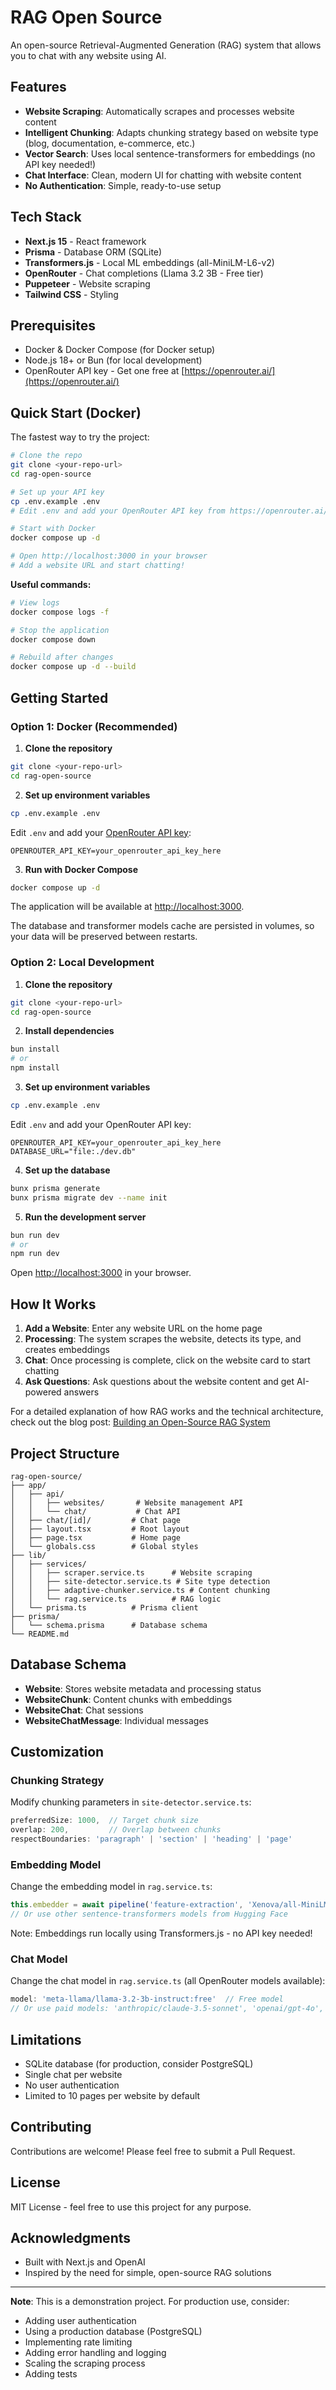 # RAG Open Source

An open-source Retrieval-Augmented Generation (RAG) system that allows you to chat with any website using AI.

## Features

- **Website Scraping**: Automatically scrapes and processes website content
- **Intelligent Chunking**: Adapts chunking strategy based on website type (blog, documentation, e-commerce, etc.)
- **Vector Search**: Uses local sentence-transformers for embeddings (no API key needed!)
- **Chat Interface**: Clean, modern UI for chatting with website content
- **No Authentication**: Simple, ready-to-use setup

## Tech Stack

- **Next.js 15** - React framework
- **Prisma** - Database ORM (SQLite)
- **Transformers.js** - Local ML embeddings (all-MiniLM-L6-v2)
- **OpenRouter** - Chat completions (Llama 3.2 3B - Free tier)
- **Puppeteer** - Website scraping
- **Tailwind CSS** - Styling

## Prerequisites

- Docker & Docker Compose (for Docker setup)
- Node.js 18+ or Bun (for local development)
- OpenRouter API key - Get one free at [https://openrouter.ai/](https://openrouter.ai/)

## Quick Start (Docker)

The fastest way to try the project:

```bash
# Clone the repo
git clone <your-repo-url>
cd rag-open-source

# Set up your API key
cp .env.example .env
# Edit .env and add your OpenRouter API key from https://openrouter.ai/

# Start with Docker
docker compose up -d

# Open http://localhost:3000 in your browser
# Add a website URL and start chatting!
```

**Useful commands:**

```bash
# View logs
docker compose logs -f

# Stop the application
docker compose down

# Rebuild after changes
docker compose up -d --build
```

## Getting Started

### Option 1: Docker (Recommended)

1. **Clone the repository**

```bash
git clone <your-repo-url>
cd rag-open-source
```

2. **Set up environment variables**

```bash
cp .env.example .env
```

Edit `.env` and add your [OpenRouter API key](https://openrouter.ai/):

```env
OPENROUTER_API_KEY=your_openrouter_api_key_here
```

3. **Run with Docker Compose**

```bash
docker compose up -d
```

The application will be available at [http://localhost:3000](http://localhost:3000).

The database and transformer models cache are persisted in volumes, so your data will be preserved between restarts.

### Option 2: Local Development

1. **Clone the repository**

```bash
git clone <your-repo-url>
cd rag-open-source
```

2. **Install dependencies**

```bash
bun install
# or
npm install
```

3. **Set up environment variables**

```bash
cp .env.example .env
```

Edit `.env` and add your OpenRouter API key:

```env
OPENROUTER_API_KEY=your_openrouter_api_key_here
DATABASE_URL="file:./dev.db"
```

4. **Set up the database**

```bash
bunx prisma generate
bunx prisma migrate dev --name init
```

5. **Run the development server**

```bash
bun run dev
# or
npm run dev
```

Open [http://localhost:3000](http://localhost:3000) in your browser.

## How It Works

1. **Add a Website**: Enter any website URL on the home page
2. **Processing**: The system scrapes the website, detects its type, and creates embeddings
3. **Chat**: Once processing is complete, click on the website card to start chatting
4. **Ask Questions**: Ask questions about the website content and get AI-powered answers

For a detailed explanation of how RAG works and the technical architecture, check out the blog post: [Building an Open-Source RAG System](https://elimbi.com)

## Project Structure

```
rag-open-source/
├── app/
│   ├── api/
│   │   ├── websites/       # Website management API
│   │   └── chat/           # Chat API
│   ├── chat/[id]/         # Chat page
│   ├── layout.tsx         # Root layout
│   ├── page.tsx           # Home page
│   └── globals.css        # Global styles
├── lib/
│   ├── services/
│   │   ├── scraper.service.ts      # Website scraping
│   │   ├── site-detector.service.ts # Site type detection
│   │   ├── adaptive-chunker.service.ts # Content chunking
│   │   └── rag.service.ts          # RAG logic
│   └── prisma.ts          # Prisma client
├── prisma/
│   └── schema.prisma      # Database schema
└── README.md
```

## Database Schema

- **Website**: Stores website metadata and processing status
- **WebsiteChunk**: Content chunks with embeddings
- **WebsiteChat**: Chat sessions
- **WebsiteChatMessage**: Individual messages

## Customization

### Chunking Strategy

Modify chunking parameters in `site-detector.service.ts`:

```typescript
preferredSize: 1000,  // Target chunk size
overlap: 200,         // Overlap between chunks
respectBoundaries: 'paragraph' | 'section' | 'heading' | 'page'
```

### Embedding Model

Change the embedding model in `rag.service.ts`:

```typescript
this.embedder = await pipeline('feature-extraction', 'Xenova/all-MiniLM-L6-v2');
// Or use other sentence-transformers models from Hugging Face
```

Note: Embeddings run locally using Transformers.js - no API key needed!

### Chat Model

Change the chat model in `rag.service.ts` (all OpenRouter models available):

```typescript
model: 'meta-llama/llama-3.2-3b-instruct:free'  // Free model
// Or use paid models: 'anthropic/claude-3.5-sonnet', 'openai/gpt-4o', etc.
```

## Limitations

- SQLite database (for production, consider PostgreSQL)
- Single chat per website
- No user authentication
- Limited to 10 pages per website by default

## Contributing

Contributions are welcome! Please feel free to submit a Pull Request.

## License

MIT License - feel free to use this project for any purpose.

## Acknowledgments

- Built with Next.js and OpenAI
- Inspired by the need for simple, open-source RAG solutions

---

**Note**: This is a demonstration project. For production use, consider:
- Adding user authentication
- Using a production database (PostgreSQL)
- Implementing rate limiting
- Adding error handling and logging
- Scaling the scraping process
- Adding tests
